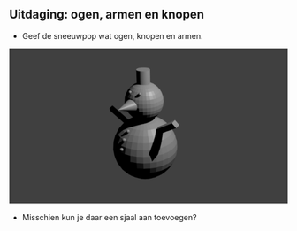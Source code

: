 ## Uitdaging: ogen, armen en knopen

+ Geef de sneeuwpop wat ogen, knopen en armen.

![Ogen, knoppen en armen](images/blender-snowman.png)

+ Misschien kun je daar een sjaal aan toevoegen?